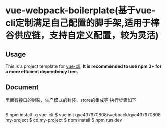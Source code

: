 # vue-webpack-boilerplate(基于vue-cli定制满足自己配置的脚手架,适用于棒谷供应链，支持自定义配置，较为灵活)


## Usage

This is a project template for [vue-cli](https://github.com/vuejs/vue-cli). **It is recommended to use npm 3+ for a more efficient dependency tree.**

## Document
里面有接口的封装，生产模式的封装，store的集成等
执行步骤如下

##
$ npm install -g vue-cli
$ vue init qyc437970808/webpack/qyc437970808 my-project
$ cd my-project
$ npm install
$ npm run dev

##

